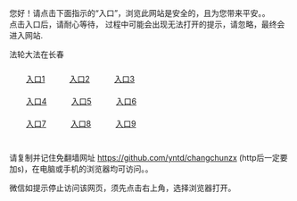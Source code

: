 您好！请点击下面指示的“入口”，浏览此网站是安全的，且为您带来平安。。 <br/>
点击入口后，请耐心等待， 过程中可能会出现无法打开的提示，请忽略，最终会进入网站. </br>

法轮大法在长春<br/>
<div style="padding:10px"><a style="margin:20px" target="_blank" href="https://dyenca639ejzd.cloudfront.net/2Qpsp?fucoobuy" id="ccLink1" rel="nofollow">入口1</a> <a target="_blank" style="margin:20px" href="https://d3abr0s6zkqqch.cloudfront.net/2Qpsp?hpglntnm" id="ccLink2" rel="nofollow">入口2</a> <a style="margin:20px" target="_blank" href="https://d20c7zqjsnfucx.cloudfront.net/2Qpsp?ikhpxnea" id="ccLink3" rel="nofollow">入口3</a></div>

<div style="padding:10px" ><a style="margin:20px" target="_blank" href="https://dyenca639ejzd.cloudfront.net/2Qpsp?fucoobuy" id="ccLink4" rel="nofollow">入口4</a> <a style="margin:20px" href="https://d3abr0s6zkqqch.cloudfront.net/2Qpsp?hpglntnm" target="_blank" id="ccLink5" rel="nofollow">入口5</a> <a style="margin:20px" href="https://d20c7zqjsnfucx.cloudfront.net/2Qpsp?ikhpxnea" target="_blank" id="ccLink6" rel="nofollow">入口6</a></div>

<div style="padding:10px"><a style="margin:20px" target="_blank" href="https://dyenca639ejzd.cloudfront.net/2Qpsp?fucoobuy" id="ccLink7" rel="nofollow">入口7</a> <a style="margin:20px" href="https://d3abr0s6zkqqch.cloudfront.net/2Qpsp?hpglntnm" target="_blank" id="ccLink8" rel="nofollow">入口8</a> <a style="margin:20px" target="_blank" href="https://d20c7zqjsnfucx.cloudfront.net/2Qpsp?ikhpxnea" id="ccLink9" rel="nofollow">入口9</a></div>

<br/>



请复制并记住免翻墙网址 https://github.com/yntd/changchunzx (http后一定要加s)，在电脑或手机的浏览器均可访问。。<br/>

微信如提示停止访问该网页，须先点击右上角，选择浏览器打开。
